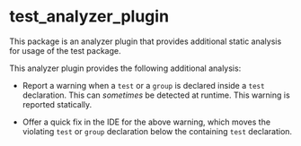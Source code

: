 # test_analyzer_plugin

This package is an analyzer plugin that provides additional static analysis for
usage of the test package.

This analyzer plugin provides the following additional analysis:

* Report a warning when a `test` or a `group` is declared inside a `test`
  declaration. This can _sometimes_ be detected at runtime. This warning is
  reported statically.

* Offer a quick fix in the IDE for the above warning, which moves the violating
  `test` or `group` declaration below the containing `test` declaration.